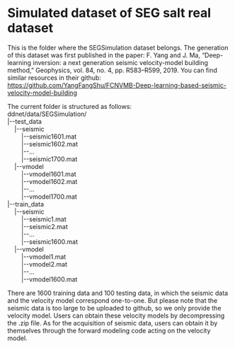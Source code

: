 # Simulated dataset of SEG salt real dataset
This is the folder where the SEGSimulation dataset belongs.
The generation of this dataset was first published in the paper: F. Yang and J. Ma, “Deep-learning inversion: a next generation seismic velocity-model building method,” Geophysics, vol. 84, no. 4, pp. R583–R599, 2019.
You can find similar resources in their github: https://github.com/YangFangShu/FCNVMB-Deep-learning-based-seismic-velocity-model-building

The current folder is structured as follows:  
ddnet/data/SEGSimulation/  
|--test_data  
&nbsp;&nbsp;&nbsp;&nbsp;|--seismic  
&nbsp;&nbsp;&nbsp;&nbsp;&nbsp;&nbsp;&nbsp;&nbsp;|--seismic1601.mat  
&nbsp;&nbsp;&nbsp;&nbsp;&nbsp;&nbsp;&nbsp;&nbsp;|--seismic1602.mat  
&nbsp;&nbsp;&nbsp;&nbsp;&nbsp;&nbsp;&nbsp;&nbsp;|--...  
&nbsp;&nbsp;&nbsp;&nbsp;&nbsp;&nbsp;&nbsp;&nbsp;|--seismic1700.mat  
&nbsp;&nbsp;&nbsp;&nbsp;|--vmodel  
&nbsp;&nbsp;&nbsp;&nbsp;&nbsp;&nbsp;&nbsp;&nbsp;|--vmodel1601.mat  
&nbsp;&nbsp;&nbsp;&nbsp;&nbsp;&nbsp;&nbsp;&nbsp;|--vmodel1602.mat  
&nbsp;&nbsp;&nbsp;&nbsp;&nbsp;&nbsp;&nbsp;&nbsp;|--...  
&nbsp;&nbsp;&nbsp;&nbsp;&nbsp;&nbsp;&nbsp;&nbsp;|--vmodel1700.mat  
|--train_data  
&nbsp;&nbsp;&nbsp;&nbsp;|--seismic  
&nbsp;&nbsp;&nbsp;&nbsp;&nbsp;&nbsp;&nbsp;&nbsp;|--seismic1.mat  
&nbsp;&nbsp;&nbsp;&nbsp;&nbsp;&nbsp;&nbsp;&nbsp;|--seismic2.mat  
&nbsp;&nbsp;&nbsp;&nbsp;&nbsp;&nbsp;&nbsp;&nbsp;|--...  
&nbsp;&nbsp;&nbsp;&nbsp;&nbsp;&nbsp;&nbsp;&nbsp;|--seismic1600.mat  
&nbsp;&nbsp;&nbsp;&nbsp;|--vmodel  
&nbsp;&nbsp;&nbsp;&nbsp;&nbsp;&nbsp;&nbsp;&nbsp;|--vmodel1.mat  
&nbsp;&nbsp;&nbsp;&nbsp;&nbsp;&nbsp;&nbsp;&nbsp;|--vmodel2.mat  
&nbsp;&nbsp;&nbsp;&nbsp;&nbsp;&nbsp;&nbsp;&nbsp;|--...  
&nbsp;&nbsp;&nbsp;&nbsp;&nbsp;&nbsp;&nbsp;&nbsp;|--vmodel1600.mat

There are 1600 training data and 100 testing data, in which the seismic data and the velocity model correspond one-to-one.
But please note that the seismic data is too large to be uploaded to github, so we only provide the velocity model.
Users can obtain these velocity models by decompressing the .zip file.
As for the acquisition of seismic data, users can obtain it by themselves through the forward modeling code acting on the velocity model.
